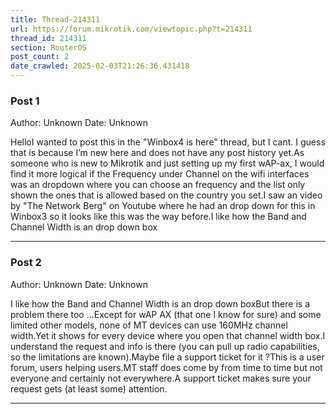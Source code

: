 ```yaml
---
title: Thread-214311
url: https://forum.mikrotik.com/viewtopic.php?t=214311
thread_id: 214311
section: RouterOS
post_count: 2
date_crawled: 2025-02-03T21:26:36.431418
---
```


### Post 1
Author: Unknown
Date: Unknown

HelloI wanted to post this in the "Winbox4 is here" thread, but I cant. I guess that is because I’m new here and does not have any post history yet.As someone who is new to Mikrotik and just setting up my first wAP-ax, I would find it more logical if the Frequency under Channel on the wifi interfaces was an dropdown where you can choose an frequency and the list only shown the ones that is allowed based on the country you set.I saw an video by "The Network Berg" on Youtube where  he had an drop down for this in Winbox3 so it looks like this was the way before.I like how the Band and Channel Width  is an drop down box

---
### Post 2
Author: Unknown
Date: Unknown

I like how the Band and Channel Width  is an drop down boxBut there is a problem there too ...Except for wAP AX (that one I know for sure) and some limited other models, none of MT devices can use 160MHz channel width.Yet it shows for every device where you open that channel width box.I understand the request and info is there (you can pull up radio capabilities, so the limitations are known).Maybe file a support ticket for it ?This is a user forum, users helping users.MT staff does come by from time to time but not everyone and certainly not everywhere.A support ticket makes sure your request gets (at least some) attention.

---
